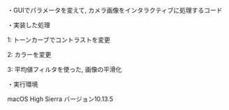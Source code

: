 ・GUIでパラメータを変えて, カメラ画像をインタラクティブに処理するコード

・実装した処理

  1: トーンカーブでコントラストを変更
  
  2: カラーを変更
  
  3: 平均値フィルタを使った, 画像の平滑化
  
  
・実行環境

  macOS High Sierra バージョン10.13.5
